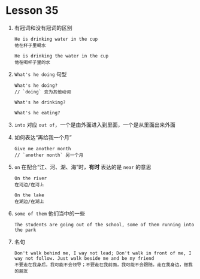 # Lesson 35

1. 有冠词和没有冠词的区别

   ```
   He is drinking water in the cup
   他在杯子里喝水

   He is drinking the water in the cup
   他在喝杯子里的水
   ```

2. `What's he doing` 句型

   ```
   What's he doing?
   // `doing` 变为其他动词

   What's he drinking?

   What's he eating?
   ```

3. `into` 对应 `out of`，一个是由外面进入到里面，一个是从里面出来外面

4. 如何表达“再给我一个月”

   ```
   Give me another month
   // `another month` 另一个月
   ```

5. `on` 在配合“江、河、湖、海”时，**有时** 表达的是 `near` 的意思

   ```
   On the river
   在河边/在河上

   On the lake
   在湖边/在湖上
   ```

6. `some of them` 他们当中的一些

   ```
   The students are going out of the school, some of them running into the park
   ```

7. 名句

   ```
   Don't walk behind me, I way not lead; Don't walk in front of me, I way not follow. Just walk beside me and be my friend
   不要走在我身后，我可能不会领导；不要走在我前面，我可能不会跟随。走在我身边，做我的朋友
   ```
